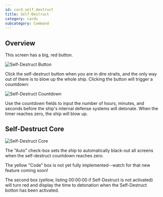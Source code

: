 ```yaml
---
id: card_self_destruct
title: Self-Destruct
category: cards
subcategory: Command
---
```


## Overview

This screen has a big, red button.

![Self-Destruct Button](/img/card_selfDestruct_1.jpg)

Click the self-destruct button when you are in dire straits, and the only way out of there is to blow up the whole ship. Clicking the button will trigger a countdown:

![Self-Destruct Countdown](/img/card_selfDestruct_2.jpg)

Use the countdown fields to input the number of hours, minutes, and seconds before the ship's internal defense systems will detonate. When the timer reaches zero, the ship will blow up.

## Self-Destruct Core

![Self-Destruct Core](docs/core_selfDestruct.jpg)

The "Auto" check-box sets the ship to automatically black-out all screens when the self-destruct countdown reaches zero.

The yellow "Code" box is not yet fully implemented--watch for that new feature coming soon!

The second box (yellow, listing 00:00:00 if Self-Destruct is not activated) will turn red and display the time to detonation when the Self-Destruct botton has been activated. 
